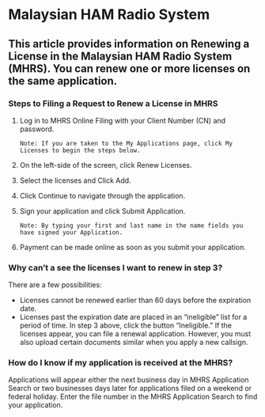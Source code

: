 #  Malaysian HAM Radio System

## This article provides information on Renewing a License in the Malaysian HAM Radio System (MHRS). You can renew one or more licenses on the same application.

### Steps to Filing a Request to Renew a License in MHRS
1. Log in to MHRS Online Filing with your Client Number (CN) and password.
  
   `Note: If you are taken to the My Applications page, click My Licenses to begin the steps below.`

2. On the left-side of the screen, click Renew Licenses.
3. Select the licenses and Click Add.
4. Click Continue to navigate through the application.
5. Sign your application and click Submit Application.

   `Note: By typing your first and last name in the name fields you have signed your Application.`
6. Payment can be made online as soon as you submit your application.

### Why can’t a see the licenses I want to renew in step 3?
There are a few possibilities:

- Licenses cannot be renewed earlier than 60 days before the expiration date.
- Licenses past the expiration date are placed in an “ineligible” list for a period of time. In step 3 above, click the button “Ineligible.” If the licenses appear, you can file a renewal application. However, you must also upload certain documents similar when you apply a new callsign.

### How do I know if my application is received at the MHRS?
Applications will appear either the next business day in MHRS Application Search or two businesses days later for applications filed on a weekend or federal holiday. Enter the file number in the MHRS Application Search to find your application.
